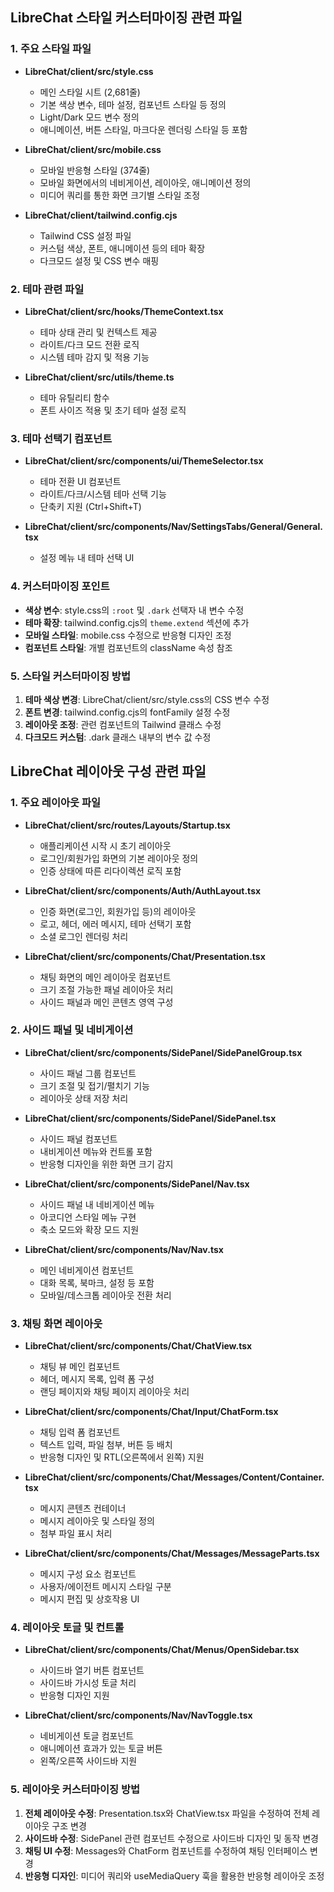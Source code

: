 
## LibreChat 스타일 커스터마이징 관련 파일

### 1. 주요 스타일 파일
- **LibreChat/client/src/style.css**
  - 메인 스타일 시트 (2,681줄)
  - 기본 색상 변수, 테마 설정, 컴포넌트 스타일 등 정의
  - Light/Dark 모드 변수 정의
  - 애니메이션, 버튼 스타일, 마크다운 렌더링 스타일 등 포함

- **LibreChat/client/src/mobile.css**
  - 모바일 반응형 스타일 (374줄)
  - 모바일 화면에서의 네비게이션, 레이아웃, 애니메이션 정의
  - 미디어 쿼리를 통한 화면 크기별 스타일 조정

- **LibreChat/client/tailwind.config.cjs**
  - Tailwind CSS 설정 파일
  - 커스텀 색상, 폰트, 애니메이션 등의 테마 확장
  - 다크모드 설정 및 CSS 변수 매핑

### 2. 테마 관련 파일
- **LibreChat/client/src/hooks/ThemeContext.tsx**
  - 테마 상태 관리 및 컨텍스트 제공
  - 라이트/다크 모드 전환 로직
  - 시스템 테마 감지 및 적용 기능

- **LibreChat/client/src/utils/theme.ts**
  - 테마 유틸리티 함수
  - 폰트 사이즈 적용 및 초기 테마 설정 로직

### 3. 테마 선택기 컴포넌트
- **LibreChat/client/src/components/ui/ThemeSelector.tsx**
  - 테마 전환 UI 컴포넌트
  - 라이트/다크/시스템 테마 선택 기능
  - 단축키 지원 (Ctrl+Shift+T)

- **LibreChat/client/src/components/Nav/SettingsTabs/General/General.tsx**
  - 설정 메뉴 내 테마 선택 UI

### 4. 커스터마이징 포인트
- **색상 변수**: style.css의 `:root` 및 `.dark` 선택자 내 변수 수정
- **테마 확장**: tailwind.config.cjs의 `theme.extend` 섹션에 추가
- **모바일 스타일**: mobile.css 수정으로 반응형 디자인 조정
- **컴포넌트 스타일**: 개별 컴포넌트의 className 속성 참조

### 5. 스타일 커스터마이징 방법
1. **테마 색상 변경**: LibreChat/client/src/style.css의 CSS 변수 수정
2. **폰트 변경**: tailwind.config.cjs의 fontFamily 설정 수정
3. **레이아웃 조정**: 관련 컴포넌트의 Tailwind 클래스 수정
4. **다크모드 커스텀**: .dark 클래스 내부의 변수 값 수정

## LibreChat 레이아웃 구성 관련 파일

### 1. 주요 레이아웃 파일
- **LibreChat/client/src/routes/Layouts/Startup.tsx**
  - 애플리케이션 시작 시 초기 레이아웃
  - 로그인/회원가입 화면의 기본 레이아웃 정의
  - 인증 상태에 따른 리다이렉션 로직 포함

- **LibreChat/client/src/components/Auth/AuthLayout.tsx**
  - 인증 화면(로그인, 회원가입 등)의 레이아웃
  - 로고, 헤더, 에러 메시지, 테마 선택기 포함
  - 소셜 로그인 렌더링 처리

- **LibreChat/client/src/components/Chat/Presentation.tsx**
  - 채팅 화면의 메인 레이아웃 컴포넌트
  - 크기 조절 가능한 패널 레이아웃 처리
  - 사이드 패널과 메인 콘텐츠 영역 구성

### 2. 사이드 패널 및 네비게이션
- **LibreChat/client/src/components/SidePanel/SidePanelGroup.tsx**
  - 사이드 패널 그룹 컴포넌트
  - 크기 조절 및 접기/펼치기 기능
  - 레이아웃 상태 저장 처리

- **LibreChat/client/src/components/SidePanel/SidePanel.tsx**
  - 사이드 패널 컴포넌트
  - 내비게이션 메뉴와 컨트롤 포함
  - 반응형 디자인을 위한 화면 크기 감지

- **LibreChat/client/src/components/SidePanel/Nav.tsx**
  - 사이드 패널 내 네비게이션 메뉴
  - 아코디언 스타일 메뉴 구현
  - 축소 모드와 확장 모드 지원

- **LibreChat/client/src/components/Nav/Nav.tsx**
  - 메인 네비게이션 컴포넌트
  - 대화 목록, 북마크, 설정 등 포함
  - 모바일/데스크톱 레이아웃 전환 처리

### 3. 채팅 화면 레이아웃
- **LibreChat/client/src/components/Chat/ChatView.tsx**
  - 채팅 뷰 메인 컴포넌트
  - 헤더, 메시지 목록, 입력 폼 구성
  - 랜딩 페이지와 채팅 페이지 레이아웃 처리

- **LibreChat/client/src/components/Chat/Input/ChatForm.tsx**
  - 채팅 입력 폼 컴포넌트
  - 텍스트 입력, 파일 첨부, 버튼 등 배치
  - 반응형 디자인 및 RTL(오른쪽에서 왼쪽) 지원

- **LibreChat/client/src/components/Chat/Messages/Content/Container.tsx**
  - 메시지 콘텐츠 컨테이너
  - 메시지 레이아웃 및 스타일 정의
  - 첨부 파일 표시 처리

- **LibreChat/client/src/components/Chat/Messages/MessageParts.tsx**
  - 메시지 구성 요소 컴포넌트
  - 사용자/에이전트 메시지 스타일 구분
  - 메시지 편집 및 상호작용 UI

### 4. 레이아웃 토글 및 컨트롤
- **LibreChat/client/src/components/Chat/Menus/OpenSidebar.tsx**
  - 사이드바 열기 버튼 컴포넌트
  - 사이드바 가시성 토글 처리
  - 반응형 디자인 지원

- **LibreChat/client/src/components/Nav/NavToggle.tsx**
  - 네비게이션 토글 컴포넌트
  - 애니메이션 효과가 있는 토글 버튼
  - 왼쪽/오른쪽 사이드바 지원

### 5. 레이아웃 커스터마이징 방법
1. **전체 레이아웃 수정**: Presentation.tsx와 ChatView.tsx 파일을 수정하여 전체 레이아웃 구조 변경
2. **사이드바 수정**: SidePanel 관련 컴포넌트 수정으로 사이드바 디자인 및 동작 변경
3. **채팅 UI 수정**: Messages와 ChatForm 컴포넌트를 수정하여 채팅 인터페이스 변경
4. **반응형 디자인**: 미디어 쿼리와 useMediaQuery 훅을 활용한 반응형 레이아웃 조정